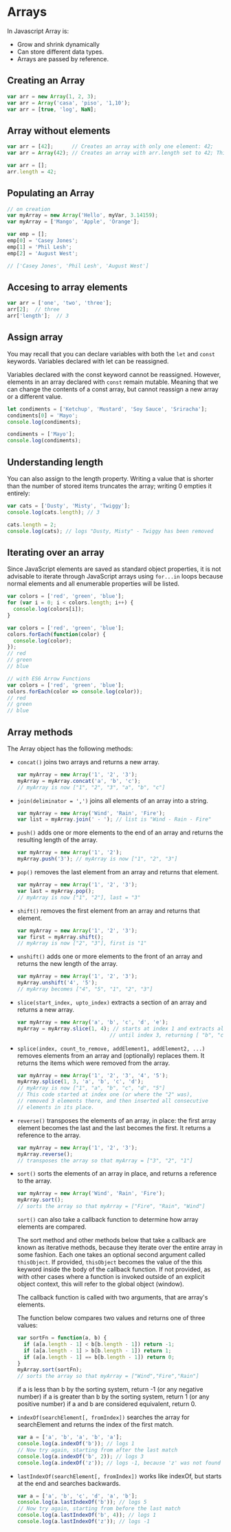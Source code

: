 # Arrays

In Javascript Array is:

- Grow and shrink dynamically
- Can store different data types.
- Arrays are passed by reference.

## Creating an Array

```Javascript
var arr = new Array(1, 2, 3);
var arr = Array('casa', 'piso', '1,10');
var arr = [true, 'log', NaN];
```

## Array without elements

```Javascript
var arr = [42];      // Creates an array with only one element: 42;
var arr = Array(42); // Creates an array with arr.length set to 42; This is equivalent to:

var arr = [];
arr.length = 42;
```

## Populating an Array

```Javascript
// on creation
var myArray = new Array('Hello', myVar, 3.14159);
var myArray = ['Mango', 'Apple', 'Orange'];
```

```Javascript
var emp = [];
emp[0] = 'Casey Jones';
emp[1] = 'Phil Lesh';
emp[2] = 'August West';

// ['Casey Jones', 'Phil Lesh', 'August West']
```

## Accesing to array elements

```Javascript
var arr = ['one', 'two', 'three'];
arr[2];  // three
arr['length'];  // 3
```

## Assign array

You may recall that you can declare variables with both the `let` and `const` keywords. Variables declared with let can be reassigned.

Variables declared with the const keyword cannot be reassigned. However, elements in an array declared with `const` remain mutable. Meaning that we can change the contents of a const array, but cannot reassign a new array or a different value.

```javascript
let condiments = ['Ketchup', 'Mustard', 'Soy Sauce', 'Sriracha'];
condiments[0] = 'Mayo';
console.log(condiments);

condiments = ['Mayo'];
console.log(condiments);
```

## Understanding length

You can also assign to the length property. Writing a value that is shorter than the number of stored items truncates the array; writing 0 empties it entirely:

```Javascript
var cats = ['Dusty', 'Misty', 'Twiggy'];
console.log(cats.length); // 3

cats.length = 2;
console.log(cats); // logs "Dusty, Misty" - Twiggy has been removed
```

## Iterating over an array

Since JavaScript elements are saved as standard object properties, it is not advisable to iterate through JavaScript arrays using `for...in` loops because normal elements and all enumerable properties will be listed.

```Javascript
var colors = ['red', 'green', 'blue'];
for (var i = 0; i < colors.length; i++) {
  console.log(colors[i]);
}
```

```Javascript
var colors = ['red', 'green', 'blue'];
colors.forEach(function(color) {
  console.log(color);
});
// red
// green
// blue
```

```Javascript
// with ES6 Arrow Functions
var colors = ['red', 'green', 'blue'];
colors.forEach(color => console.log(color)); 
// red
// green
// blue
```

## Array methods

The Array object has the following methods:

- `concat()` joins two arrays and returns a new array.

  ```Javascript
  var myArray = new Array('1', '2', '3');
  myArray = myArray.concat('a', 'b', 'c'); 
  // myArray is now ["1", "2", "3", "a", "b", "c"]
  ```

- `join(deliminator = ',')` joins all elements of an array into a string.

  ```Javascript
  var myArray = new Array('Wind', 'Rain', 'Fire');
  var list = myArray.join(' - '); // list is "Wind - Rain - Fire"
  ```

- `push()` adds one or more elements to the end of an array and returns the resulting length of the array.

  ```Javascript
  var myArray = new Array('1', '2');
  myArray.push('3'); // myArray is now ["1", "2", "3"]
  ```

- `pop()` removes the last element from an array and returns that element.

  ```Javascript
  var myArray = new Array('1', '2', '3');
  var last = myArray.pop(); 
  // myArray is now ["1", "2"], last = "3"
  ```

- `shift()` removes the first element from an array and returns that element.

  ```Javascript
  var myArray = new Array('1', '2', '3');
  var first = myArray.shift();
  // myArray is now ["2", "3"], first is "1"
  ```

- `unshift()` adds one or more elements to the front of an array and returns the new length of the array.

  ```Javascript
  var myArray = new Array('1', '2', '3');
  myArray.unshift('4', '5'); 
  // myArray becomes ["4", "5", "1", "2", "3"]
  ```

- `slice(start_index, upto_index)` extracts a section of an array and returns a new array.

  ```Javascript
  var myArray = new Array('a', 'b', 'c', 'd', 'e');
  myArray = myArray.slice(1, 4); // starts at index 1 and extracts all elements
                                // until index 3, returning [ "b", "c", "d"]
  ```

- `splice(index, count_to_remove, addElement1, addElement2, ...)` removes elements from an array and (optionally) replaces them. It returns the items which were removed from the array.

  ```Javascript
  var myArray = new Array('1', '2', '3', '4', '5');
  myArray.splice(1, 3, 'a', 'b', 'c', 'd'); 
  // myArray is now ["1", "a", "b", "c", "d", "5"]
  // This code started at index one (or where the "2" was), 
  // removed 3 elements there, and then inserted all consecutive
  // elements in its place.
  ```

- `reverse()` transposes the elements of an array, in place: the first array element becomes the last and the last becomes the first. It returns a reference to the array.

  ```Javascript
  var myArray = new Array('1', '2', '3');
  myArray.reverse();
  // transposes the array so that myArray = ["3", "2", "1"]
  ```

- `sort()` sorts the elements of an array in place, and returns a reference to the array.

  ```Javascript
  var myArray = new Array('Wind', 'Rain', 'Fire');
  myArray.sort();
  // sorts the array so that myArray = ["Fire", "Rain", "Wind"]
  ```

  `sort()` can also take a callback function to determine how array elements are compared.

  The sort method and other methods below that take a callback are known as iterative methods, because they iterate over the entire array in some fashion. Each one takes an optional second argument called `thisObject`. If provided, `thisObject` becomes the value of the this keyword inside the body of the callback function. If not provided, as with other cases where a function is invoked outside of an explicit object context, this will refer to the global object (window).

  The callback function is called with two arguments, that are array's elements.

  The function below compares two values and returns one of three values:

  ```Javascript
  var sortFn = function(a, b) {
    if (a[a.length - 1] < b[b.length - 1]) return -1;
    if (a[a.length - 1] > b[b.length - 1]) return 1;
    if (a[a.length - 1] == b[b.length - 1]) return 0;
  }
  myArray.sort(sortFn);
  // sorts the array so that myArray = ["Wind","Fire","Rain"]
  ```

  if a is less than b by the sorting system, return -1 (or any negative number)
  if a is greater than b by the sorting system, return 1 (or any positive number)
  if a and b are considered equivalent, return 0.

- `indexOf(searchElement[, fromIndex])` searches the array for searchElement and returns the index of the first match.

  ```Javascript
  var a = ['a', 'b', 'a', 'b', 'a'];
  console.log(a.indexOf('b')); // logs 1
  // Now try again, starting from after the last match
  console.log(a.indexOf('b', 2)); // logs 3
  console.log(a.indexOf('z')); // logs -1, because 'z' was not found
  ```

- `lastIndexOf(searchElement[, fromIndex])` works like indexOf, but starts at the end and searches backwards.

  ```Javascript
  var a = ['a', 'b', 'c', 'd', 'a', 'b'];
  console.log(a.lastIndexOf('b')); // logs 5
  // Now try again, starting from before the last match
  console.log(a.lastIndexOf('b', 4)); // logs 1
  console.log(a.lastIndexOf('z')); // logs -1
  ```
